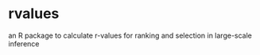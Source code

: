 rvalues
=======

an R package to calculate r-values for ranking and selection in large-scale inference

